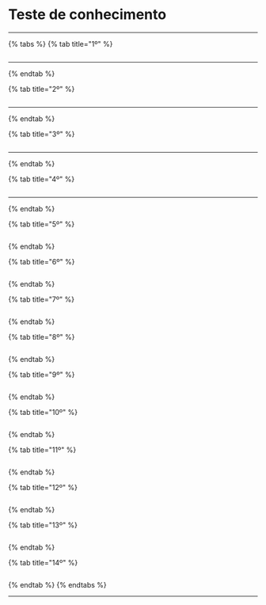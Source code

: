 # Teste de conhecimento

***

{% tabs %}
{% tab title="1º" %}
<figure><img src="../../../.gitbook/assets/image (3) (1) (1) (1) (1) (1) (1) (1) (1) (1) (1) (1).png" alt=""><figcaption></figcaption></figure>

***
{% endtab %}

{% tab title="2º" %}
<figure><img src="../../../.gitbook/assets/image (4) (1) (1) (1) (1) (1) (1) (1) (1) (1) (1) (1).png" alt=""><figcaption></figcaption></figure>

***
{% endtab %}

{% tab title="3º" %}
<figure><img src="../../../.gitbook/assets/image (5) (1) (1) (1) (1) (1) (1) (1) (1) (1) (1) (1).png" alt=""><figcaption></figcaption></figure>

***
{% endtab %}

{% tab title="4º" %}
<figure><img src="../../../.gitbook/assets/image (6) (1) (1) (1) (1) (1) (1) (1) (1) (1).png" alt=""><figcaption></figcaption></figure>

***
{% endtab %}

{% tab title="5º" %}
<figure><img src="../../../.gitbook/assets/image (74).png" alt=""><figcaption></figcaption></figure>
{% endtab %}

{% tab title="6º" %}
<figure><img src="../../../.gitbook/assets/image (75).png" alt=""><figcaption></figcaption></figure>
{% endtab %}

{% tab title="7º" %}
<figure><img src="../../../.gitbook/assets/image (80).png" alt=""><figcaption></figcaption></figure>
{% endtab %}

{% tab title="8º" %}
<figure><img src="../../../.gitbook/assets/image (13) (1) (1) (1) (1) (1).png" alt=""><figcaption></figcaption></figure>
{% endtab %}

{% tab title="9º" %}
<figure><img src="../../../.gitbook/assets/image (16) (1) (1) (1) (1) (1).png" alt=""><figcaption></figcaption></figure>
{% endtab %}

{% tab title="10º" %}
<figure><img src="../../../.gitbook/assets/image (3) (1) (1) (1) (1) (1) (1) (1) (1).png" alt=""><figcaption></figcaption></figure>
{% endtab %}

{% tab title="11º" %}
<figure><img src="../../../.gitbook/assets/image (2) (1) (1) (1) (1) (1) (1) (1) (1).png" alt=""><figcaption></figcaption></figure>
{% endtab %}

{% tab title="12º" %}
<figure><img src="../../../.gitbook/assets/image (23) (1) (1) (1) (1).png" alt=""><figcaption></figcaption></figure>
{% endtab %}

{% tab title="13º" %}
<figure><img src="../../../.gitbook/assets/image (1) (1) (1) (1) (1) (1) (1) (1) (1).png" alt=""><figcaption></figcaption></figure>
{% endtab %}

{% tab title="14º" %}
<figure><img src="../../../.gitbook/assets/image (24) (1) (1) (1) (1).png" alt=""><figcaption></figcaption></figure>
{% endtab %}
{% endtabs %}

***

